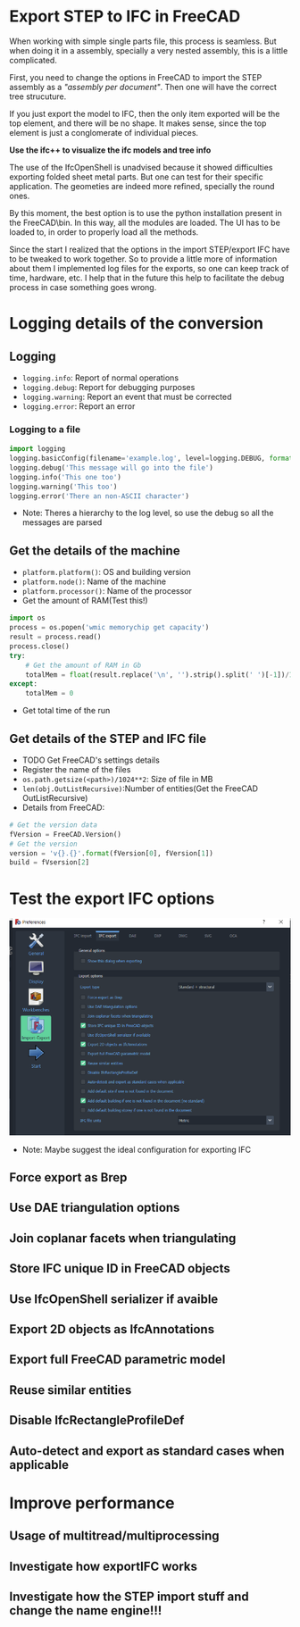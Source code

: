 # Export STEP to IFC in FreeCAD

When working with simple single parts file, this process is seamless.
But when doing it in a assembly, specially a very nested assembly, this
is a little complicated.

First, you need to change the options in FreeCAD to import the STEP assembly
as a *"assembly per document"*. Then one will have the correct tree strucuture.

If you just export the model to IFC, then the only item exported will be the
top element, and there will be no shape. 
It makes sense, since the top element is just a conglomerate of individual
pieces.

**Use the ifc++ to visualize the ifc models and tree info**

The use of the IfcOpenShell is unadvised because it showed difficulties exporting folded sheet metal parts. But one can test for their specific application. The geometies are indeed more refined, specially the round ones.

By this moment, the best option is to use the python installation present in the FreeCAD\bin.
In this way, all the modules are loaded. The UI has to be loaded to, in order to properly load all the methods.

Since the start I realized that the options in the import STEP/export IFC have to be tweaked to work together. So to provide a little more of information about them I implemented log files for the exports, so one can keep track of time, hardware, etc. I help that in the future this help to facilitate the debug process in case something goes wrong.

# Logging details of the conversion

## Logging
- `logging.info`: Report of normal operations
- `logging.debug`: Report for debugging purposes
- `logging.warning`: Report an event that must be corrected
- `logging.error`: Report an error

### Logging to a file
```python
import logging
logging.basicConfig(filename='example.log', level=logging.DEBUG, format='%(asctime)s:%(levelname)s:%(message)s', datefmt='%H:%M:%S')
logging.debug('This message will go into the file')
logging.info('This one too')
logging.warning('This too')
logging.error('There an non-ASCII character')
```
- Note: Theres a hierarchy to the log level, so use the debug so all the messages are parsed
## Get the details of the machine
- `platform.platform()`: OS and building version
- `platform.node()`: Name of the machine
- `platform.processor()`: Name of the processor
- Get the amount of RAM(Test this!)
```python
import os
process = os.popen('wmic memorychip get capacity')
result = process.read()
process.close()
try:
    # Get the amount of RAM in Gb
    totalMem = float(result.replace('\n', '').strip().split(' ')[-1])/1024**3
except: 
    totalMem = 0
```
- Get total time of the run
## Get details of the STEP and IFC file
- TODO Get FreeCAD's settings details
- Register the name of the files
- `os.path.getsize(<path>)/1024**2`: Size of file in MB
- `len(obj.OutListRecursive)`:Number of entities(Get the FreeCAD OutListRecursive)
- Details from FreeCAD:
```python
# Get the version data
fVersion = FreeCAD.Version()
# Get the version
version = 'v{}.{}'.format(fVersion[0], fVersion[1])
build = fVsersion[2]
```

# Test the export IFC options

![ifc export options](ifc_export_options.png)

- Note: Maybe suggest the ideal configuration for exporting IFC
## Force export as Brep
## Use DAE triangulation options
## Join coplanar facets when triangulating
## Store IFC unique ID in FreeCAD objects
## Use IfcOpenShell serializer if avaible
## Export 2D objects as IfcAnnotations
## Export full FreeCAD parametric model
## Reuse similar entities
## Disable IfcRectangleProfileDef
## Auto-detect and export as standard cases when applicable

# Improve performance

## Usage of multitread/multiprocessing
## Investigate how exportIFC works
## Investigate how the STEP import stuff and change the name engine!!!
